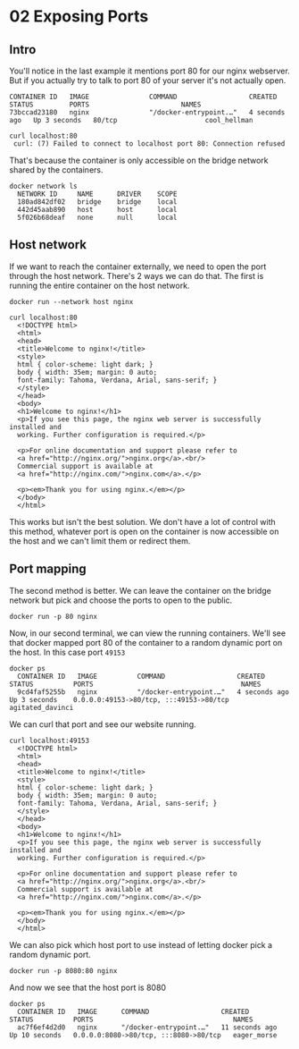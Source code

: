 # 02 Exposing Ports

## Intro 

You'll notice in the last example it mentions port 80 for our nginx webserver. But if you actually try to talk to port 80 of your server it's not actually open.

```
CONTAINER ID   IMAGE               COMMAND                  CREATED         STATUS         PORTS                       NAMES
73bccad23180   nginx               "/docker-entrypoint.…"   4 seconds ago   Up 3 seconds   80/tcp                      cool_hellman
```
```
curl localhost:80
 curl: (7) Failed to connect to localhost port 80: Connection refused
```
That's because the container is only accessible on the bridge network shared by the containers.
```
docker network ls
  NETWORK ID     NAME      DRIVER    SCOPE
  180ad842df02   bridge    bridge    local
  442d45aab890   host      host      local
  5f026b68deaf   none      null      local
```

## Host network

If we want to reach the container externally, we need to open the port through the host network. There's 2 ways we can do that. The first is running the entire container on the host network.

```
docker run --network host nginx
```

```
curl localhost:80
  <!DOCTYPE html>
  <html>
  <head>
  <title>Welcome to nginx!</title>
  <style>
  html { color-scheme: light dark; }
  body { width: 35em; margin: 0 auto;
  font-family: Tahoma, Verdana, Arial, sans-serif; }
  </style>
  </head>
  <body>
  <h1>Welcome to nginx!</h1>
  <p>If you see this page, the nginx web server is successfully installed and
  working. Further configuration is required.</p>

  <p>For online documentation and support please refer to
  <a href="http://nginx.org/">nginx.org</a>.<br/>
  Commercial support is available at
  <a href="http://nginx.com/">nginx.com</a>.</p>

  <p><em>Thank you for using nginx.</em></p>
  </body>
  </html>
```
This works but isn't the best solution. We don't have a lot of control with this method, whatever port is open on the container is now accessible on the host and we can't limit them or redirect them.

## Port mapping

The second method is better. We can leave the container on the bridge network but pick and choose the ports to open to the public.

```
docker run -p 80 nginx
```

Now, in our second terminal, we can view the running containers. We'll see that docker mapped port 80 of the container to a random dynamic port on the host. In this case port `49153`

```
docker ps
  CONTAINER ID   IMAGE          COMMAND                  CREATED         STATUS          PORTS                                     NAMES
  9cd4faf5255b   nginx          "/docker-entrypoint.…"   4 seconds ago   Up 3 seconds    0.0.0.0:49153->80/tcp, :::49153->80/tcp   agitated_davinci
```

We can curl that port and see our website running.
```
curl localhost:49153
  <!DOCTYPE html>
  <html>
  <head>
  <title>Welcome to nginx!</title>
  <style>
  html { color-scheme: light dark; }
  body { width: 35em; margin: 0 auto;
  font-family: Tahoma, Verdana, Arial, sans-serif; }
  </style>
  </head>
  <body>
  <h1>Welcome to nginx!</h1>
  <p>If you see this page, the nginx web server is successfully installed and
  working. Further configuration is required.</p>

  <p>For online documentation and support please refer to
  <a href="http://nginx.org/">nginx.org</a>.<br/>
  Commercial support is available at
  <a href="http://nginx.com/">nginx.com</a>.</p>

  <p><em>Thank you for using nginx.</em></p>
  </body>
  </html>
```

We can also pick which host port to use instead of letting docker pick a random dynamic port.
```
docker run -p 8080:80 nginx
```

And now we see that the host port is 8080
```
docker ps
  CONTAINER ID   IMAGE      COMMAND                  CREATED          STATUS          PORTS                                   NAMES
  ac7f6ef4d2d0   nginx      "/docker-entrypoint.…"   11 seconds ago   Up 10 seconds   0.0.0.0:8080->80/tcp, :::8080->80/tcp   eager_morse
```

